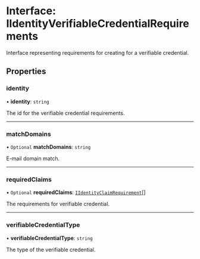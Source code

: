 # Interface: IIdentityVerifiableCredentialRequirements

Interface representing requirements for creating for a verifiable credential.

## Properties

### identity

• **identity**: `string`

The id for the verifiable credential requirements.

___

### matchDomains

• `Optional` **matchDomains**: `string`

E-mail domain match.

___

### requiredClaims

• `Optional` **requiredClaims**: [`IIdentityClaimRequirement`](IIdentityClaimRequirement.md)[]

The requirements for verifiable credential.

___

### verifiableCredentialType

• **verifiableCredentialType**: `string`

The type of the verifiable credential.
